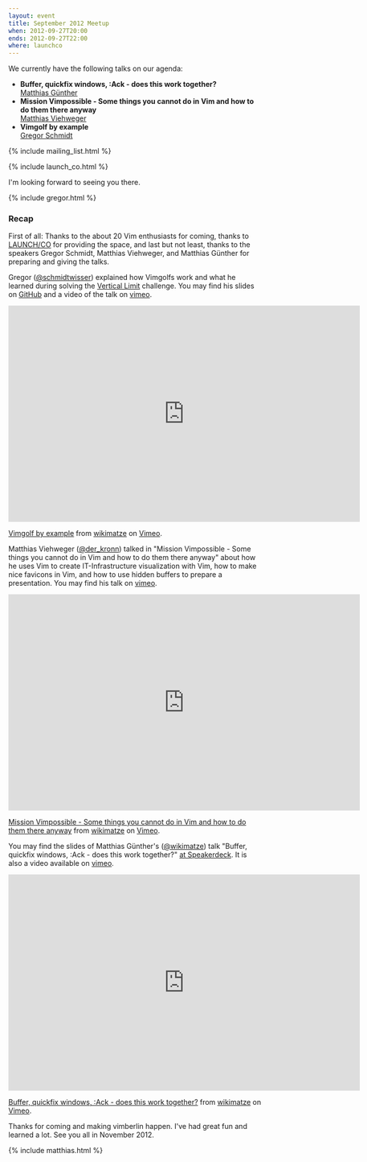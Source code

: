 ```yaml
---
layout: event
title: September 2012 Meetup
when: 2012-09-27T20:00
ends: 2012-09-27T22:00
where: launchco
---
```


We currently have the following talks on our agenda:

<ul>
  <li>
    <strong>Buffer, quickfix windows, :Ack - does this work together?</strong> <br/>
    <a href="http://www.wikimatze.de">Matthias Günther</a>
  </li>
  <li>
    <strong>Mission Vimpossible - Some things you cannot do in Vim and how to do them
    there anyway</strong> <br/>
    <a href="http://kronn.de/">Matthias Viehweger</a>
  </li>
  <li>
    <strong>Vimgolf by example</strong> <br/>
    <a href="http://www.nach-vorne.eu">Gregor Schmidt</a>
  </li>
</ul>

{% include mailing_list.html %}

{% include launch_co.html %}

I'm looking forward to seeing you there.

{% include gregor.html %}


### Recap

First of all: Thanks to the about 20 Vim enthusiasts for coming, thanks to [LAUNCH/CO](https://launchco.com/etc/#coworking) for providing the space, and last but not least, thanks to the speakers Gregor Schmidt, Matthias Viehweger, and Matthias Günther for preparing and giving the talks.


Gregor ([@schmidtwisser](https://twitter.com/schmidtwisser)) explained how Vimgolfs work and what he learned during solving the [Vertical Limit](http://vimgolf.com/challenges/50048db8cdc4060002000004) challenge. You may find his slides on [GitHub](http://schmidt.github.com/talks/2012-09-27/) and a video of the talk on [vimeo](https://vimeo.com/50492237).


<iframe class="center" src="http://player.vimeo.com/video/50492237" width="700" height="430" frameborder="0" webkitAllowFullScreen mozallowfullscreen allowFullScreen></iframe> <p><a href="http://vimeo.com/50492237">Vimgolf by example</a> from <a href="http://vimeo.com/wikimatze">wikimatze</a> on <a href="http://vimeo.com">Vimeo</a>.</p>


Matthias Viehweger ([@der_kronn](https://twitter.com/der_kronn)) talked in "Mission Vimpossible - Some things you cannot do in Vim and how to do them there anyway" about how he uses Vim to create IT-Infrastructure visualization with Vim, how to make nice favicons in Vim, and how to use hidden buffers to prepare a presentation. You may find his talk on [vimeo](https://vimeo.com/50492236).


<iframe class="center" src="http://player.vimeo.com/video/50492236" width="700" height="430" frameborder="0" webkitAllowFullScreen mozallowfullscreen allowFullScreen></iframe> <p><a href="http://vimeo.com/50492236">Mission Vimpossible - Some things you cannot do in Vim and how to do them there anyway</a> from <a href="http://vimeo.com/wikimatze">wikimatze</a> on <a href="http://vimeo.com">Vimeo</a>.</p>


You may find the slides of Matthias Günther's ([@wikimatze](https://twitter.com/wikimatze)) talk "Buffer, quickfix windows, :Ack - does this work together?" [at Speakerdeck](https://speakerdeck.com/u/wikimatze/p/buffer-quickfix-windows-ack-does-this-work-together).  It is also a video available on [vimeo](https://vimeo.com/50508801).


<iframe class="center" src="http://player.vimeo.com/video/50508801" width="700" height="430" frameborder="0" webkitAllowFullScreen mozallowfullscreen allowFullScreen></iframe> <p><a href="http://vimeo.com/50508801">Buffer, quickfix windows, :Ack - does this work together?</a> from <a href="http://vimeo.com/wikimatze">wikimatze</a> on <a href="http://vimeo.com">Vimeo</a>.</p>


Thanks for coming and making vimberlin happen. I've had great fun and learned a lot. See you all in November 2012.

{% include matthias.html %}

